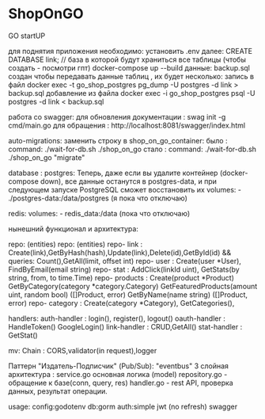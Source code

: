 # ShopOnGO
GO startUP

для поднятия приложения необходимо:
установить .env
далее:
CREATE DATABASE link; // база в которой будут храниться все таблицы (чтобы создать - посмотри гпт)
docker-compose up --build
данные:
backup.sql
создан чтобы передавать данные таблиц , их будет несколько:
запись в файл
docker exec -t go_shop_postgres pg_dump -U postgres -d link > backup.sql
добавление из файла
docker exec -i go_shop_postgres psql -U postgres -d link < backup.sql


работа со swagger:
для обновления документации : swag init -g cmd/main.go
для обращения  : http://localhost:8081/swagger/index.html


auto-migrations:
заменить строку в shop_on_go_container:
было : command: ./wait-for-db.sh ./shop_on_go
стало : command: ./wait-for-db.sh ./shop_on_go "migrate"

database :
postgres:
Теперь, даже если вы удалите контейнер (docker-compose down), все данные останутся в postgres-data,
и при следующем запуске PostgreSQL сможет восстановить их
volumes:
      - ./postgres-data:/data/postgres
(я пока что отключаю)

redis:
volumes:
      - redis_data:/data
(пока что отключаю)

нынешний функционал и архитектура:

repo: (entities)
repo: (entities)
repo- link : Create(link),GetByHash(hash),Update(link),Delete(id),GetById(id)  && queries: Count(),GetAll(limit, offset int)
repo- user : Create(user *User), FindByEmail(email string)
repo- stat : AddClick(linkId uint), GetStats(by string, from, to time.Time)
repo- products :  Create(product *Product)
                  GetByCategory(category *category.Category)
                  GetFeaturedProducts(amount uint, random bool) ([]Product, error)
                  GetByName(name string) ([]Product, error)
repo- category : Create(category *Category), GetCategories(),

handlers:
auth-handler : login(), register(), logout()
oauth-handler : HandleToken() GoogleLogin()
link-handler : CRUD,GetAll()
stat-handler : GetStat()

mv:
Chain : CORS,validator(in request),logger

Паттерн "Издатель-Подписчик" (Pub/Sub): "eventbus"
3 слойная архитектура :
    service.go основная логика (model)
    repository.go - обращение к базе(conn, query, res)
    handler.go - rest API, проверка данных, результат операции.


usage:
    config:godotenv
    db:gorm
    auth:simple jwt (no refresh)
    swagger
